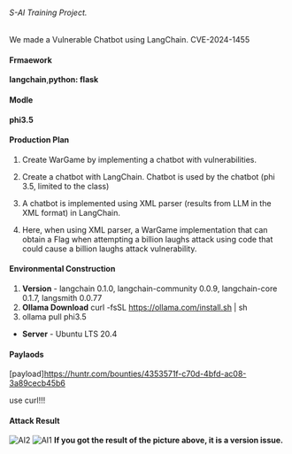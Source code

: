 ###### S-AI Training Project.

We made a Vulnerable Chatbot using LangChain.
CVE-2024-1455

#### Frmaework
**langchain**,**python: flask** 

#### Modle
**phi3.5**

#### Production Plan
1. Create WarGame by implementing a chatbot with vulnerabilities.

2. Create a chatbot with LangChain. Chatbot is used by the chatbot (phi 3.5, limited to the class)

3. A chatbot is implemented using XML parser (results from LLM in the XML format) in LangChain.

4. Here, when using XML parser, a WarGame implementation that can obtain a Flag when attempting a billion laughs attack using code that could cause a billion laughs attack vulnerability.

#### Environmental Construction
1. **Version** - langchain 0.1.0, langchain-community 0.0.9, langchain-core 0.1.7, langsmith 0.0.77
2. **Ollama Download** curl -fsSL https://ollama.com/install.sh | sh
3. ollama pull phi3.5
* **Server** - Ubuntu LTS 20.4

#### Paylaods
[payload]https://huntr.com/bounties/4353571f-c70d-4bfd-ac08-3a89cecb45b6

use curl!!!

#### Attack Result
 ![AI2](https://github.com/user-attachments/assets/70ad7f5d-0c84-4b0c-a55f-0f5278133d48)
 ![AI1](https://github.com/user-attachments/assets/05ff63f7-5d8a-4cc7-87a6-446bb27b8770)
 **If you got the result of the picture above, it is a version issue.**
